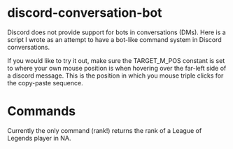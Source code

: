 # discord-conversation-bot
Discord does not provide support for bots in conversations (DMs). Here is a script I wrote as an attempt to have a bot-like command system in Discord conversations.

If you would like to try it out, make sure the TARGET_M_POS constant is set to where your own mouse position is when hovering over the far-left side of a discord message. This is the position in which you mouse triple clicks for the copy-paste sequence.


# Commands
Currently the only command (rank!) returns the rank of a League of Legends player in NA.
